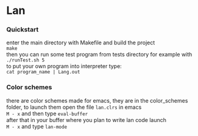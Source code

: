 # Lan



### Quickstart 

enter the main directory with Makefile and build the project <br/>
`make`<br/>
then you can run some test program from tests directory for example with <br/>
`./runTest.sh 5`<br/>
to put your own program into interpreter type:<br/>
`cat program_name | Lang.out`<br/>

### Color schemes
there are color schemes made for emacs, they are in the color_schemes folder, to launch them open the file 
`lan.clrs` in emacs <br/>
`M - x` and then type `eval-buffer`<br/>
after that in your buffer where you plan to write lan code launch <br/>
`M - x` and type `lan-mode` <br/>
